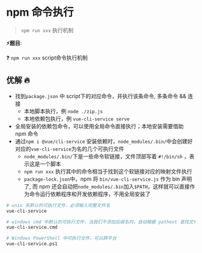 # npm 命令执行

> `npm run xxx` 执行机制

**⚡题目**:

❓ `npm run xxx` script命令执行机制

## 优解 🔥

- 找到`package.json` 中 script下的对应命令，并执行该条命令, 多条命令 && 连接
  - 本地脚本执行，例 `node ./zip.js`
  - 本地依赖包执行，例 `vue-cli-service serve`
- 全局安装的依赖包命令，可以使用全局命令直接执行；本地安装需要借助 npm 命令
- 通过`npm i @vue/cli-service` 安装依赖时，`node_modules/.bin/`中会创建好对应的`vue-cli-service`为名的几个可执行文件
  - `node_modules/.bin/`下是一些命令软链接，文件顶部写着 `#!/bin/sh` ，表示这是一个脚本
  - `npm run xxx` 执行其中的命令相当于找到这个软链接对应的映射文件执行
  - `package-lock.json`中，npm 将 `bin/vue-cli-service.js` 作为 bin 声明了, 而 npm 还会自动把`node_modules/.bin`加入`$PATH`，这样就可以直接作为命令运行依赖程序和开发依赖程序，不用全局安装了

```bash
# unix 系默认的可执行文件，必须输入完整文件名
vue-cli-service

# windows cmd 中默认的可执行文件，当我们不添加后缀名时，自动根据 pathext 查找文件
vue-cli-service.cmd

# Windows PowerShell 中可执行文件，可以跨平台
vue-cli-service.ps1
```
